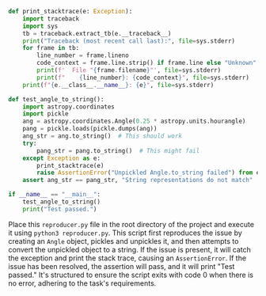 ```python
def print_stacktrace(e: Exception):
    import traceback
    import sys
    tb = traceback.extract_tb(e.__traceback__)
    print("Traceback (most recent call last):", file=sys.stderr)
    for frame in tb:
        line_number = frame.lineno
        code_context = frame.line.strip() if frame.line else "Unknown"
        print(f'  File "{frame.filename}"', file=sys.stderr)
        print(f"    {line_number}: {code_context}", file=sys.stderr)
    print(f"{e.__class__.__name__}: {e}", file=sys.stderr)

def test_angle_to_string():
    import astropy.coordinates
    import pickle
    ang = astropy.coordinates.Angle(0.25 * astropy.units.hourangle)
    pang = pickle.loads(pickle.dumps(ang))
    ang_str = ang.to_string()  # This should work
    try:
        pang_str = pang.to_string()  # This might fail
    except Exception as e:
        print_stacktrace(e)
        raise AssertionError("Unpickled Angle.to_string failed") from e
    assert ang_str == pang_str, "String representations do not match"

if __name__ == "__main__":
    test_angle_to_string()
    print("Test passed.")
```

Place this `reproducer.py` file in the root directory of the project and execute it using `python3 reproducer.py`. This script first reproduces the issue by creating an `Angle` object, pickles and unpickles it, and then attempts to convert the unpickled object to a string. If the issue is present, it will catch the exception and print the stack trace, causing an `AssertionError`. If the issue has been resolved, the assertion will pass, and it will print "Test passed." It's structured to ensure the script exits with code 0 when there is no error, adhering to the task's requirements.